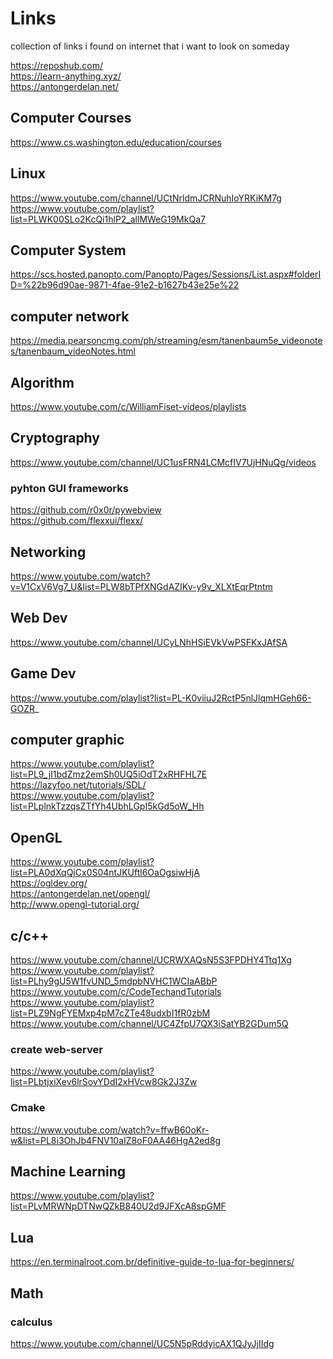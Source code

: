 # Links
collection of links i found on internet that i want to look on someday


https://reposhub.com/ <br>
https://learn-anything.xyz/ <br>
https://antongerdelan.net/ <br>


## Computer Courses
https://www.cs.washington.edu/education/courses<br>

## Linux
https://www.youtube.com/channel/UCtNrldmJCRNuhIoYRKiKM7g <br>
https://www.youtube.com/playlist?list=PLWK00SLo2KcQi1hlP2_allMWeG19MkQa7 <br>

## Computer System
https://scs.hosted.panopto.com/Panopto/Pages/Sessions/List.aspx#folderID=%22b96d90ae-9871-4fae-91e2-b1627b43e25e%22 <br>

## computer network
https://media.pearsoncmg.com/ph/streaming/esm/tanenbaum5e_videonotes/tanenbaum_videoNotes.html <br>

## Algorithm
https://www.youtube.com/c/WilliamFiset-videos/playlists <br>

## Cryptography
https://www.youtube.com/channel/UC1usFRN4LCMcfIV7UjHNuQg/videos

### pyhton GUI frameworks
https://github.com/r0x0r/pywebview <br>
https://github.com/flexxui/flexx/ <br>


## Networking
https://www.youtube.com/watch?v=V1CxV6Vg7_U&list=PLW8bTPfXNGdAZIKv-y9v_XLXtEqrPtntm <br>

## Web Dev
https://www.youtube.com/channel/UCyLNhHSiEVkVwPSFKxJAfSA

## Game Dev
https://www.youtube.com/playlist?list=PL-K0viiuJ2RctP5nlJlqmHGeh66-GOZR_ <br>

## computer graphic
https://www.youtube.com/playlist?list=PL9_jI1bdZmz2emSh0UQ5iOdT2xRHFHL7E <br>
https://lazyfoo.net/tutorials/SDL/ <br>
https://www.youtube.com/playlist?list=PLplnkTzzqsZTfYh4UbhLGpI5kGd5oW_Hh <br>

## OpenGL
https://www.youtube.com/playlist?list=PLA0dXqQjCx0S04ntJKUftl6OaOgsiwHjA <br>
https://ogldev.org/ <br>
https://antongerdelan.net/opengl/ <br>
http://www.opengl-tutorial.org/ <br>

## c/c++
https://www.youtube.com/channel/UCRWXAQsN5S3FPDHY4Ttq1Xg <br>
https://www.youtube.com/playlist?list=PLhy9gU5W1fvUND_5mdpbNVHC1WCIaABbP <br>
https://www.youtube.com/c/CodeTechandTutorials <br>
https://www.youtube.com/playlist?list=PLZ9NgFYEMxp4pM7cZTe48udxbI1fR0zbM <br>
https://www.youtube.com/channel/UC4ZfpU7QX3iSatYB2GDum5Q <br>

### create web-server
https://www.youtube.com/playlist?list=PLbtjxiXev6lrSovYDdI2xHVcw8Gk2J3Zw <br>

### Cmake
https://www.youtube.com/watch?v=ffwB60oKr-w&list=PL8i3OhJb4FNV10aIZ8oF0AA46HgA2ed8g <br>

## Machine Learning
https://www.youtube.com/playlist?list=PLvMRWNpDTNwQZkB840U2d9JFXcA8spGMF <br>


## Lua
https://en.terminalroot.com.br/definitive-guide-to-lua-for-beginners/ <br>

## Math

### calculus
https://www.youtube.com/channel/UC5N5pRddyicAX1QJyJjIIdg <br>
